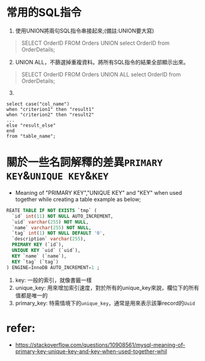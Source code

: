 # 常用的SQL指令
1. 使用UNION將兩句SQL指令串接起來;(備註:UNION要大寫)
> SELECT OrderID FROM Orders UNION select OrderID from OrderDetails;
2. UNION ALL，不篩選掉重複資料。將所有SQL指令的結果全部顯示出來。
> SELECT OrderID FROM Orders UNION ALL select OrderID from OrderDetails;
3. [sql-case]: 用case來做sql-script。
```
select case("col_name")
when "criterion1" then "result1"
when "criterion2" then "result2"
...
else "result_else"
end
from "table_name";
```



# 關於一些名詞解釋的差異`PRIMARY KEY`&`UNIQUE KEY`&`KEY`
- Meaning of "PRIMARY KEY","UNIQUE KEY" and "KEY" when used together while creating a table
example as below;
```sql
REATE TABLE IF NOT EXISTS `tmp` (
  `id` int(11) NOT NULL AUTO_INCREMENT,
  `uid` varchar(255) NOT NULL,
  `name` varchar(255) NOT NULL,
  `tag` int(1) NOT NULL DEFAULT '0',
  `description` varchar(255),
  PRIMARY KEY (`id`),
  UNIQUE KEY `uid` (`uid`),
  KEY `name` (`name`),
  KEY `tag` (`tag`)
) ENGINE=InnoDB AUTO_INCREMENT=1 ;
```

1. key: 一般的索引，就像書籤一樣
2. unique_key: 用來增加索引速度，對於所有的unique_key來說，欄位下的所有值都是唯一的
3. primary_key: 特需情境下的`unique_key`，通常是用來表示該筆record的`Uuid`


# refer:
- https://stackoverflow.com/questions/10908561/mysql-meaning-of-primary-key-unique-key-and-key-when-used-together-whil